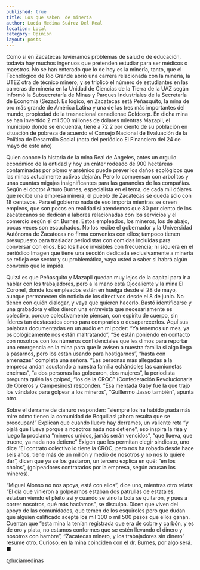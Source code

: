 ```yaml
---
published: true
title: Los que saben  de minería
author: Lucía Medina Suárez Del Real
location: Local
category: Opinión
layout: posts
---
```


Como si en Zacatecas tuviéramos problemas de salud o de educación, todavía hay muchos ingenuos que pretenden estudiar para ser médicos o maestros. No se han enterado que lo de hoy es la minería, tanto, que el Tecnológico de Río Grande abrió una carrera relacionada con la minería, la UTEZ otra de técnico minero, y se triplicó el número de estudiantes en las carreras de minería en la Unidad de Ciencias de la Tierra de la UAZ según informó la Subsecretaría de Minas y Parques Industriales de la Secretaría de Economía (Sezac). 
Es lógico, en Zacatecas está Peñasquito, la mina de oro más grande de América Latina y una de las tres más importantes del mundo, propiedad de la trasnacional canadiense Goldcorp. En dicha mina se han invertido 2 mil 500 millones de dólares mientras Mazapil, el municipio donde se encuentra, tiene a 72.2 por ciento de su población en situación de pobreza de acuerdo el Consejo Nacional de Evaluación de la Política de Desarrollo Social (nota del periódico El Financiero del 24 de mayo de este año)  

Quien conoce la historia de la mina Real de Angeles, antes un orgullo económico de la entidad y hoy un cráter rodeado de 900 hectáreas contaminadas por plomo y arsénico puede prever los daños ecológicos que las minas actualmente activas dejarán. Pero lo compensan con arbolitos y unas cuantas migajas insignificantes para las ganancias de las compañías. Según el doctor Arturo Burnes, especialista en el tema, de cada mil dólares que recibe una empresa minera, el pueblo de Zacatecas se queda sólo con 18 centavos. 
Para el gobierno nada de eso importa mientras se creen empleos, que son pocos en realidad si atendemos que 80 por ciento de los zacatecanos se dedican a labores relacionadas con los servicios y el comercio según el dr. Burnes. 
Estos empleados, los mineros, los de abajo, pocas veces son escuchados. No los recibe el gobernador y la Universidad Autónoma de Zacatecas no firma convenios con ellos; tampoco tienen presupuesto para trasladar periodistas con comidas incluidas para conversar con ellos. Eso los hace invisibles con frecuencia; ni siquiera en el periódico Imagen que tiene una sección dedicada exclusivamente a minería se refleja ese sector y su problemática, vaya usted a saber si habrá algún convenio que lo impida. 

Quizá es que Peñasquito y Mazapil quedan muy lejos de la capital para ir a hablar con los trabajadores, pero a la mano está Ojocaliente y la mina El Coronel, donde los empleados están en huelga desde el 28 de mayo, aunque permanecen sin noticia de los directivos desde el 8 de junio. No tienen con quién dialogar, y vaya que quieren hacerlo. Bastó identificarse y una grabadora y ellos dieron una entrevista que necesariamente es colectiva, porque colectivamente piensan, con espíritu de cuerpo, sin líderes tan destacados como para comprarlos o desaparecerlos. Aquí sus palabras documentadas en un audio en mi poder: 
“Ya tenemos un mes, ya psicológicamente nos están maltratando”, “Se están poniendo en contacto con nosotros con los números confidenciales que les dimos para reportar una emergencia en la mina para que le avisen a nuestra familia si algo llega a pasarnos, pero los están usando para hostigarnos”, “hasta con amenazas” completa una señora. 
“Las personas más allegadas a la empresa andan asustando a nuestra familia echándoles las camionetas encimas”, “a dos personas las golpearon, dos mujeres”, la periodista pregunta quién las golpeó, “los de la CROC” (Confederación Revolucionaria de Obreros y Campesinos) responden. “Esa mentada Gaby fue la que trajo los vándalos para golpear a los mineros”, “Guillermo Jasso también”, apunta otro. 

Sobre el derrame de cianuro responden: “siempre los ha habido ¡nada más mire cómo tienen la comunidad de Boquillas! ¡ahora resulta que se preocupan!” Explican que cuando llueve hay derrames, un valiente reta “y ojalá que llueva porque a nosotros nada nos detiene”, eso inspira la risa y luego la proclama “mineros unidos, jamás serán vencidos”, “que llueva, que truene, ya nada nos detiene”
Exigen que les permitan elegir sindicato, uno dice “El contrato colectivo lo tiene la CROC, pero nos ha robado desde hace seis años, tiene más de un millón y medio de nosotros y no nos lo quiere dar”, dicen que ya se los gastaron, un tercero explica en qué: “en los cholos”, (golpeadores contratados por la empresa, según acusan los mineros).

“Miguel Alonso no nos apoya, está con ellos”, dice uno, mientras otro relata: “El día que vinieron a golpearnos estaban dos patrullas de estatales, estaban viendo el pleito así y cuando se vino la bola se quitaron, y pues a correr nosotros, qué más hacíamos”, se disculpa. 
Dicen que viven del apoyo de las comunidades, que temen de los esquiroles pero que dudan que alguien calificado acepte los mil 300 o  mil 500 pesos que ellos ganan. 
Cuentan que “esta mina la tenían registrada que era de cobre y carbón, y es de oro y plata, no estamos conformes que se estén llevando el dinero y nosotros con hambre”, “Zacatecas minero, y los trabajadores sin dinero” resume otro.
Curioso, en la mina coinciden con el dr. Burnes, por algo será. ■ 

@luciamedinas
